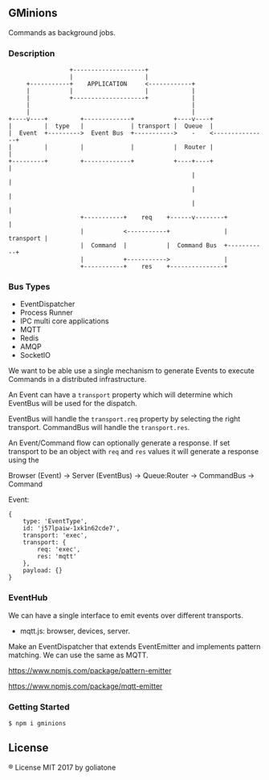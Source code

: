 ## GMinions

Commands as background jobs.

### Description

```
                 +--------------------+
                 |                    |
     +-----------+    APPLICATION     <------------+
     |           |                    |            |
     |           +--------------------+            |
     |                                             |
     |                                             |
+----v----+         +-------------+           +----v----+
|         |  type   |             | transport |  Queue  |
|  Event  +--------->  Event Bus  +----------->    -    <---------------+
|         |         |             |           |  Router |               |
+---------+         +-------------+           +----+----+               |
                                                   |                    |
                                                   |                    |
                                                   |                    |
                    +-----------+    req    +------v--------+           |
                    |           <-----------+               | transport |
                    |  Command  |           |  Command Bus  +-----------+        
                    |           +----------->               |
                    +-----------+    res    +---------------+
```

### Bus Types

* EventDispatcher
* Process Runner
* IPC multi core applications
* MQTT
* Redis
* AMQP
* SocketIO


We want to be able use a single mechanism to generate Events to execute Commands in a distributed infrastructure.

An Event can have a `transport` property which will determine which EventBus will be used for the dispatch.

EventBus will handle the `transport.req` property by selecting the right transport.
CommandBus will handle the `transport.res`.

An Event/Command flow can optionally generate a response. If set transport to be an object with `req` and `res` values it will generate a response using the

Browser (Event) -> Server (EventBus) -> Queue:Router -> CommandBus -> Command

Event:
```
{
    type: 'EventType',
    id: 'j57lpaiw-1xk1n62cde7',
    transport: 'exec',
    transport: {
        req: 'exec',
        res: 'mqtt'
    },
    payload: {}
}
```


### EventHub

We can have a single interface to emit events over different transports.
- mqtt.js: browser, devices, server.

Make an EventDispatcher that extends EventEmitter and implements pattern matching. We can use the same as MQTT.

https://www.npmjs.com/package/pattern-emitter

https://www.npmjs.com/package/mqtt-emitter

### Getting Started

```
$ npm i gminions
```

## License

® License MIT 2017 by goliatone
